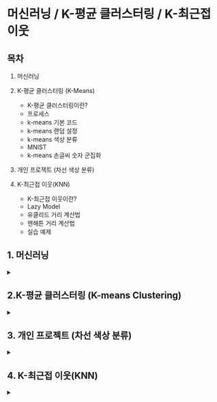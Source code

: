 # 머신러닝 / K-평균 클러스터링 / K-최근접 이웃

## 목차

1. 머신러닝

2. K-평균 클러스터링 (K-Means)
   - K-평균 클러스터링이란?
   - 프로세스
   - k-means 기본 코드
   - k-means 랜덤 설정
   - k-means 색상 분류
   - MNIST
   - k-means 손글씨 숫자 군집화
  
3. 개인 프로젝트 (차선 색상 분류)

4. K-최근접 이웃(KNN)
   - K-최근접 이웃이란?
   - Lazy Model
   - 유클리드 거리 계산법
   - 맨해튼 거리 계산법
   - 실습 예제

## 1. 머신러닝

<details>
<summary></summary>
<div markdown="1">

## **1-1. 머신러닝이란?**

컴퓨터가 명시적으로 프로그래밍되지 않아도 **경험(데이터)을 통해 스스로 학습하고 개선하는 기술**

**[대표적인 적용 사례]**

`이미지 분류` : 제품 생산 시 제품의 이미지를 분석해 자동으로 분류하는 시스템

`시맨틱 분할` : 인간의 뇌를 스캔하여 종양 여부의 진단

`텍스트 분류(자연어 처리)` : 자동으로 뉴스, 블로그 등의 게시글 분류

`텍스트 분류` : 토론 또는 사이트 등에서의 부정적인 코멘트를 자동으로 구분

`텍스트 요약` : 긴 문서를 자동으로 요약하여 요점 정리

`자연어 이해` : 챗봇(chatbot) 또는 인공지능 비서 만들기

`회귀 분석` : 회사의 내년도 수익 예측

`음성 인식` : 음성 명령에 반응하는 프로그램

`이상치 탐지` : 신용 카드 부정 거래 감지

`군집 작업` : 구매 이력을 기반으로 고객 분류 후 서로 다른 마케팅 전략 계획

`데이터 시각화` : 고차원의 복잡한 데이터셋을 그래프와 같은 효율적인 시각 표현

`추천 시스템` : 과거 구매이력, 관심 상품, 찜 목록 등을 분석하여 상품 추천

`강화 학습` : 지능형 게임 봇 만들기

<br><br>

## **1-2. 머신러닝 시스템의 분류**

<img width="994" height="541" alt="image" src="https://github.com/user-attachments/assets/63c69391-616f-424e-a464-0e2b6a5ba568" />

`1. 훈련 지도 여부 : 지도 학습, 비지도 학습, 준지도 학습, 강화 학습`

`2. 실시간 훈련 여부 : 온라인 학습, 배치 학습`

`3. 예측 모델 사용 여부 : 사례 기반 학습, 모델 기반 학습`

**훈련 지도 여부 구분]**

1. 지도 학습
   - 훈련 데이터로부터 하나의 함수를 유추해내기 위한 방법
   - 지도 학습에는 훈련 데이터에 레이블(label) 또는 타깃(garget)이라는 정답지가 포함되어 있음

1) 분류(classification)
   
<img width="924" height="364" alt="image" src="https://github.com/user-attachments/assets/d826aded-2184-45b5-881b-c97ac89d1f6e" />

2) 회귀(regression)
   
<img width="753" height="412" alt="image" src="https://github.com/user-attachments/assets/707a4500-3fcd-45e5-b9db-636fe84bcd88" />

3) 지도 학습 알고리즘

- k-최근접 이웃(kNN : k-Nearest Neighbors)
- 선형 회귀(linear regression)
- 로지스틱 회귀(logistic regression)
- 서포트 벡터 머신(SVC : support vector machines)
- 결정 트리(decision trees)
- 랜덤 포레스트(randome forests)
- 신경망(neural networks)

<br><br>

2. 비지도 학습
   - 레이블이 없는 훈련 데이터를 이용하여 시스템이 스스로 학습을 하도록 하는 학습 방법
   - 입력 값에 대한 목표치가 주어지지 않음

<img width="775" height="402" alt="image" src="https://github.com/user-attachments/assets/576168b3-a218-4ae5-8f88-5cc1f8c59d71" />

1) 군집
   - 데이터를 비슷한 특징을 가진 몇 개의 그룹으로 나누는 것

<img width="752" height="406" alt="image" src="https://github.com/user-attachments/assets/f97fd93a-665f-4cc8-95b2-99e1d60f27d5" />

2) 시각화와 차원 축소
   - 레이블이 없는 다차원 특성을 가진 데이터셋을 2D 또는 3D로 표현하는 것
   - 시각화를 하기 위해서는 데이터 특성을 두 가지로 줄여야 한다.

<img width="884" height="589" alt="image" src="https://github.com/user-attachments/assets/ef5e7578-ee54-4988-a832-a93bb568defe" />

3) 이상치 탐지(Outlier detection)와 특이치 탐지(Novelty detection)
   -정상 샘플을 이용하여 훈련 후 입력 샘플의 정상여부를 판단하여 이상치를 추출하거나 자동으로 제거하는 것

<img width="517" height="283" alt="image" src="https://github.com/user-attachments/assets/ef6629b1-c9e8-401e-ab2d-00245b1e8a9c" />

4) 연관 규칙 학습
   - 데이터 특성 간의 흥미로운 관계를 찾는 것


<br><br>

3. 준지도 학습
   - 레이블이 적용된 적은 수의 샘플이 주어졌을 때 유용한 방법
   - 비지도 학습을 통해 군집을 분류한 후 샘플들을 활용해 지도 학습을 실행한다.

<img width="742" height="393" alt="image" src="https://github.com/user-attachments/assets/e0bab86c-4b51-4190-8c73-43beba63873b" />

<br><br>

4. 강화 학습
   - 학습 시스템을 에이전트라 부르며, 에이전트가 취한 행동에 대해 보상 또는 벌점을 주어 가장 큰 보상을 받는 방향으로 유도하는 방법

<img width="542" height="537" alt="image" src="https://github.com/user-attachments/assets/e305efa1-a98a-4b97-9d49-183c44e78951" />

</div>
</details>

## 2.K-평균 클러스터링 (K-means Clustering)

<details>
<summary></summary>
<div markdown="1">

## **2-1. K-평균 클러스터링이란?f**

 **비지도 학습의 클러스터링 모델 중 하나이다.**

 <img width="220" height="147" alt="image" src="https://github.com/user-attachments/assets/294b81c2-b7e0-4e43-a10e-aff4cf383934" />

<br><br>

**클러스터**란 _비슷한 특성을 가진 데이터끼리의 묶음_ 이고, **클러스터링**이란 어떤 데이터들이 주어졌을 때, _그 데이터들을 클러스터로 그루핑 시켜주는 것_ 이다.

각 클러스터의 중심을 **Centroid**라고 한다.

K-means Clustering에서 **K는 클러스터의 갯수**를 뜻하므로 위의 사진 속 K는 총 3개가 된다.

# 📊 클러스터링 개념 정리

| **클러스터 (Cluster)** | 비슷한 특성을 가진 데이터들의 묶음<br>→ 일반적으로 "서로 가까운 위치에 있는 데이터" |
| **클러스터링 (Clustering)** | 주어진 데이터들을 클러스터로 자동 분류하는 작업<br>→ 처음엔 구분이 없던 데이터들을 거리 기반으로 그룹화 |
| **Centroid** | 각 클러스터의 중심에 해당하는 좌표값 |
| **K-means Clustering** | K개의 클러스터를 생성하는 알고리즘<br>`K` = 클러스터 개수<br>`means` = 각 클러스터의 중심 (Centroid) |
| **예시** | 그림에 3개의 클러스터가 있다면 K=3이며, 각 클러스터는 가까운 점들로 구성되고, 중심에는 Centroid가 존재 |

## **K-means Clustering의 목적은 유사한 데이터 포인트끼리 그루핑 하여 패턴을 찾아내는 것**

## **2-2. 프로세스**

1. **K값 결정**  
   - 얼마나 많은 클러스터가 필요한지 결정

2. **초기 Centroid 설정**  
   - 랜덤 설정  
   - 수동 설정  
   - K-means++ 방식 사용 가능

3. **데이터 할당 (Assign)**  
   - 각 데이터를 가장 가까운 Centroid가 속한 클러스터에 할당

4. **Centroid 업데이트**  
   - 각 클러스터의 중심값으로 Centroid를 이동

5. **반복 수행**  
   - 클러스터 할당이 더 이상 바뀌지 않을 때까지  
   - 또는 최대 반복 횟수에 도달할 때까지  
   - Step 3과 4를 반복

> 시각화 시물레이션 사이트 : https://www.naftaliharris.com/blog/visualizing-k-means-clustering/
  
## **2-3. k-means 기본 코드**

```python3
import pandas as pd
import numpy as np
import matplotlib.pyplot as plt
from sklearn.cluster import KMeans

X= -2 * np.random.rand(100,2)
X1 = 1 + 2 * np.random.rand(50,2)
X[50:100, :] = X1
plt.scatter(X[ : , 0], X[ :, 1], s = 50, c = 'b')
plt.show()
```

<img width="374" height="252" alt="image" src="https://github.com/user-attachments/assets/ea8d6fc7-47d2-4453-b0b6-20bcf9f49acc" />

<br><br>

```python3
# 두 centroid의 위치 확인
Kmean.cluster_centers_

>>> array([[ 2.02664296,  1.88206121],
          [-1.01085055, -1.03792754]])
```

```python3
# 두 centroid의 위치 함께 출력
plt.scatter(-0.94665068, -0.97138368, s=200, c='g', marker='s')
plt.scatter(2.01559419, 2.02597093, s=200, c='r', marker='s')
plt.show()
```

<img width="374" height="252" alt="image" src="https://github.com/user-attachments/assets/705df97f-9534-490f-a773-e6e275e121cf" />

<br><br>

## **2-4. k-means 랜덤 설정**

```python3
import numpy as np, cv2
import matplotlib.pyplot as plt

# 0~150 임의의 2수, 25개
a = np.random.randint(0,150,(25,2))

# 128~255 임의의 2수, 25개
b = np.random.randint(128, 255,(25,2))

# a, b를 병합
data = np.vstack((a,b)).astype(np.float32)

# 중지 요건
criteria = (cv2.TERM_CRITERIA_EPS + cv2.TERM_CRITERIA_MAX_ITER, 10, 1.0)

# 평균 클러스터링 적용
# data : 처리 대상 데이터
# K : 원하는 묶음 갯수
# 결과 데이터
# 반복 종료 조건
# 매전 다른 초기 레이블로 실행할 횟수
# 초기 중앙점 선정 방법
ret,label,center=cv2.kmeans(data,2,None,criteria,10,cv2.KMEANS_RANDOM_CENTERS)

# label에 따라 결과 분류
red = data[label.ravel()==0]
blue = data[label.ravel()==1]

# plot에 결과 출력
plt.scatter(red[:,0],red[:,1], c='r')
plt.scatter(blue[:,0],blue[:,1], c='b')

# 각 그룹의 중앙점 출력
plt.scatter(center[0,0],center[0,1], s=100, c='r', marker='s')
plt.scatter(center[1,0],center[1,1], s=100, c='b', marker='s')
plt.show()
```

<img width="640" height="545" alt="image" src="https://github.com/user-attachments/assets/e70f83e8-03fb-4b3f-a42f-4037a1362ab3" />

<br><br>

## **2-4. k-means 색상 분류**

```python3
# 3채널 컬러 영상은 하나의 색상을 위해서 24비트 (8x3)
# 16777216가지 색상 표현 가능

# 모든 색을 다 사용하지 않고 비슷한 색상 그룹 지어서 같은 색상으로 처리
# 처리 용량 간소화

import numpy as np
import cv2

K = 16 # 군집화 갯수
img = cv2.imread('../img/taekwonv1.jpg')
data = img.reshape((-1, 3)).astype(np.float32)
# 데이터 평균을 구할 때 소수점 이하값을 가질 수있으므로 변환
# 반복 중지 조건
criteria = (cv2.TERM_CRITERIA_EPS + cv2.TERM_CRITERIA_MAX_ITER, 10, 1.0)

# 평균 클러스터링 적용
ret, label, center = cv2.kmeans(data, K, None, criteria, 10, cv2.KMEANS_PP_CENTERS)

# 중심값을 정수형으로 변환

center = np.uint8(center)
print(center)

# 각 레이블에 해당하는 중심값으로 픽셀 값 선택
res = center[label.flatten()]
# 원본 영상의 형태로 변환
res = res.reshape((img.shape))

# 결과 출력
merged = np.hstack((img, res))
cv2.imshow('Kmeans color', merged)
cv2.waitKey(0)
cv2.destroyAllWindows()
```

<img width="797" height="475" alt="image" src="https://github.com/user-attachments/assets/d1ad69ee-2782-4976-a323-67b5dc33bc00" />

<img width="111" height="278" alt="image" src="https://github.com/user-attachments/assets/411d309f-da71-4560-b910-754d2564e674" />

<br><br>

## **2-5. MNIST**

**MNIST란? : Modified National Institute of Standards and Technology database**

**각 이미지의 크기가 28x28픽셀인 그레이스케일의 손글씨 숫자 이미지 7만개 모음 **

<img width="2000" height="1000" alt="image" src="https://github.com/user-attachments/assets/0722ea95-47c8-4b85-96ed-f866f92b8a05" />

<br><br>

[MNIST 데이터 전처리 모듈]

```python3
import numpy as np, cv2

data = None  # 이미지 데이타 셋 
k = list(range(10)) # [0,1,2,3,4,5,6,7,8,9] 레이블 셋

# 이미지 데이타 읽어들이는 함수 ---①
def load():
    global data
    # 0~9 각각 500(5x100)개, 총5000(50x100)개, 한 숫자당 400(20x20)픽셀
    image = cv2.imread('../img/digits.png')
    gray = cv2.cvtColor(image,cv2.COLOR_BGR2GRAY)
    # 숫자 한개(20x20)씩 구분하기 위해 행별(50)로 나누고 열별(100)로 나누기
    cells = [np.hsplit(row,100) for row in np.vsplit(gray,50)]
    # 리스트를 NumPy 배열로  변환 (50 x 100 x 20 x 20 )
    data = np.array(cells)

# 모든 숫자 데이타 반환 ---②
def getData(reshape=True):
    if data is None: load() # 이미지 읽기 확인
    # 모든 데이타를 N x 400 형태로 변환
    if reshape:
        full = data.reshape(-1, 400).astype(np.float32) # 5000x400
    else:
        full = data
    labels = np.repeat(k,500).reshape(-1,1)  # 각 숫자당 500번 반복(10x500)
    return (full, labels)

# 훈련용 데이타 반환 ---③
def getTrain(reshape=True):
    if data is None: load() # 이미지 읽기 확인
    # 50x100 중에 90열만 훈련 데이타로 사용
    train = data[:,:90]
    if reshape:
        # 훈련 데이타를 N X 400으로 변환
        train = train.reshape(-1,400).astype(np.float32) # 4500x400
    # 레이블 생성
    train_labels = np.repeat(k,450).reshape(-1,1) # 각 숫자당 45번 반복(10x450)
    return (train, train_labels)

# 테스트용 데이타 반환 ---④
def getTest(reshape=True):
    if data is None: load()
    # 50x100 중에 마지막 10열만 훈련 데이타로 사용
    test = data[:,90:100]
    # 테스트 데이타를 N x 400으로 변환
    if reshape:
        test = test.reshape(-1,400).astype(np.float32) # 500x400
    test_labels = np.repeat(k,50).reshape(-1,1)
    return (test, test_labels)


# 손글씨 숫자 한 개를 20x20 로 변환후에 1x400 형태로 변환 ---⑤
def digit2data(src, reshape=True):
    h, w = src.shape[:2]
    square = src
    # 정사각형 형태로 만들기
    if h > w:
        pad = (h - w)//2
        square = np.zeros((h, h), dtype=np.uint8)
        square[:, pad:pad+w] = src
    elif w > h :
        pad = (w - h)//2
        square = np.zeros((w, w), dtype=np.uint8)
        square[pad:pad+h, :] = src
    # 0으로 채워진 20x20 이미지 생성
    px20 = np.zeros((20,20), np.uint8)
    # 원본을 16x16으로 축소해서 테두리 2픽셀 확보
    px20[2:18, 2:18] = cv2.resize(square, (16,16), interpolation=cv2.INTER_AREA)
    if reshape:
        # 1x400형태로 변환
        px20 = px20.reshape((1,400)).astype(np.float32)
    return px20
```

<br><br>

## **2-6. k-means 손글씨 숫자 군집화**

```python3
import cv2, numpy as np
import matplotlib.pyplot as plt
import mnist

# 공통 모듈로 부터 MINST 전체 이미지 데이타 읽기
data, _ = mnist.getData()

# 중지 요건 
criteria = (cv2.TERM_CRITERIA_EPS + cv2.TERM_CRITERIA_MAX_ITER, 10, 1.0)

# 평균 클러스터링 적용, 10개의 그룹으로 묶음
ret,label,center=cv2.kmeans(data,10,None,criteria,10,cv2.KMEANS_RANDOM_CENTERS)

# 중앙점 이미지 출력
for i in range(10):
    # 각 중앙점 값으로 이미지 생성
    cent_img = center[i].reshape(20,20).astype(np.uint8)
    plt.subplot(2,5, i+1)
    plt.imshow(cent_img, 'gray')
    plt.xticks([]);plt.yticks([])
    
plt.show()
```

<img width="639" height="545" alt="image" src="https://github.com/user-attachments/assets/416f7a93-08a0-4f6c-af50-576db3f81d4f" />

_**비지도 학습 모델이기 때문에 누락된 숫자가 발생한다.**_

</div>
</details>

## 3. 개인 프로젝트 (차선 색상 분류)

<details>
<summary></summary>
<div markdown="1">

```python3
'''
1. 이미지를 불러온다.
2. 평균 클러스터링을 사용해 색상을 분류한다.
3. 분류한 이미지를 출력한다.
'''

import cv2
import numpy as np
import matplotlib.pyplot as plt

K = 8  # 군집화 갯수

img = cv2.imread('../img/load_line.jpg')
# 이미지 사이즈를 1/5로 줄임
img = cv2.resize(img, None, fx=0.2, fy=0.2, interpolation=cv2.INTER_AREA)

data = img.reshape((-1, 3)).astype(np.float32)

# 반복 중지 조건
criteria = (cv2.TERM_CRITERIA_EPS + cv2.TERM_CRITERIA_MAX_ITER, 10, 1.0)
# 10회 반복, 결과 확인 후 변경

# 평균 클러스터링 적용
ret, label, center = cv2.kmeans(data, K, None, criteria, 10, cv2.KMEANS_PP_CENTERS)

# 중심값을 정수형으로 변환

center = np.uint8(center)
print(center)

# 각 레이블에 해당하는 중심값으로 픽셀 값 선택
res = center[label.flatten()]

# 원본 영상의 형태로 변환
res = res.reshape((img.shape))

# 결과 출력
merged = np.hstack((img, res))
cv2.imshow('Load Line', merged)

# --- 색상 팔레트 생성 ---

# 픽셀 수 계산
unique, counts = np.unique(label, return_counts=True)
total_pixels = data.shape[0]

# 픽셀 수 내림차순 정렬 인덱스
sorted_idx = np.argsort(counts)[::-1]

# 상위 3개 클러스터 인덱스와 값들만 선택
top3_idx = sorted_idx[:3]
top3_centers = center[top3_idx]
top3_counts = counts[top3_idx]
top3_ratios = top3_counts / total_pixels

palette = np.zeros((50, 300, 3), dtype=np.uint8)
step = 300 // 3
for i, color in enumerate(top3_centers):
    palette[:, i*step:(i+1)*step, :] = color
cv2.imshow('Top 3 Color Palette', palette)

# --- 색상 분포 차트 및 상세 분석 ---

# 클러스터 별 비율 계산
ratios = counts / total_pixels

# BGR → RGB 변환 (matplotlib는 RGB)
colors_rgb = center[:, ::-1] / 255.0  # 0~1 정규화

# 분포 차트 출력
plt.figure(figsize=(8, 4))
plt.bar(range(K), ratios, color=colors_rgb, tick_label=[f'C{i}' for i in range(K)])
plt.title('Cluster Color Distribution')
plt.xlabel('Cluster')
plt.ylabel('Pixel Ratio')
plt.ylim(0, 1)
plt.show()

# 상세 분석 출력
print("\n클러스터 상세 분석:")
for i in range(K):
    b, g, r = center[i]
    print(f"Cluster {i}: BGR=({b}, {g}, {r}), 픽셀 수={counts[i]}, 비율={ratios[i]:.4f}")

cv2.waitKey(0)
cv2.destroyAllWindows()
```

**[결과 출력]**

<img width="1485" height="518" alt="image" src="https://github.com/user-attachments/assets/707ff264-a2cc-4252-bce2-5c5eec5aea57" />

<br><br>

**[추출된 3가지 대표색상]**

<img width="299" height="79" alt="image" src="https://github.com/user-attachments/assets/0f047eb7-b1ad-4cd6-a666-f86fc8298d22" />

<br><br>

**[색상 분포 차트]**

<img width="799" height="466" alt="image" src="https://github.com/user-attachments/assets/6fe01437-6dba-4260-b274-f79f5b2a286d" />

<br><br>

**[각 색상의 중심값(Centroid) 좌표]**

<img width="109" height="141" alt="image" src="https://github.com/user-attachments/assets/f9cdb40e-769e-468d-a1b5-9324d181d484" />

<br><br>

**[클러스터 분석 표]**

<img width="430" height="160" alt="image" src="https://github.com/user-attachments/assets/c2d30a0b-fe1d-4b4b-9fd5-062936d0ae10" />

</div>
</details>

## 4. K-최근접 이웃(KNN)

<details>
<summary></summary>
<div markdown="1">

## **4-1. K-최근접 이웃(KNN)이란?**

**지도 학습 알고리즘 중 하나이다.**

어떤 데이터가 주어지면 그 _주변(이웃)의 데이터를 살펴본 뒤_ 더 많은 데이터가 포함되어 있는 범주로 분류하는 방식

<img width="753" height="563" alt="image" src="https://github.com/user-attachments/assets/c5f56640-6365-4031-968e-28b271478694" />

[K = 3 일때는 Class B로 분류, K = 6일때는 Class A로 분류]

## **4-2. Lazt Model**

KNN은 사전 모델링이 따로 필요 없는 모델이므로 처리 속도가 빠름

## **4-3. 유클리드 거리 계산법 (Euclidean Distance)**

**일반적으로 점과 점 사이의 거리를 구하는 방법**

<img width="792" height="171" alt="image" src="https://github.com/user-attachments/assets/1e1865ad-5d34-4889-93a0-3b01fa2baa1a" />

<br><br>

[3차원에서 유클리드 거리를 구하는 방법]

<img width="778" height="636" alt="image" src="https://github.com/user-attachments/assets/dcad2be9-ccd3-44cd-89b6-e2f8671a6016" />

<img width="539" height="104" alt="image" src="https://github.com/user-attachments/assets/7043e91e-040b-4cfe-b608-60806e0e33d2" />

## **4-4. 맨해튼 거리 계산법 (Manhattan Distance)**

**점과 점사이의 직선거리가 아닌 X축, Y축을 따라 간 거리를 구하는 방법**

<img width="749" height="647" alt="image" src="https://github.com/user-attachments/assets/d0d664df-e605-4f53-8bdf-06be5ca62546" />

## **4-5. 실습 예제**

```python3

```
